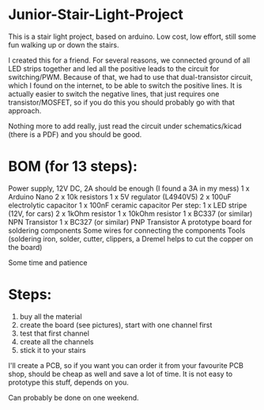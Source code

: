 # Junior-Stair-Light-Project

This is a stair light project, based on arduino. Low cost, low effort, still some fun walking up or down the stairs.

I created this for a friend. For several reasons, we connected ground of all LED strips together and led all the positive leads to the circuit for switching/PWM. Because of that, we had to use that dual-transistor circuit, which I found on the internet, to be able to switch the positive lines.
It is actually easier to switch the negative lines, that just requires one transistor/MOSFET, so if you do this you should probably go with that approach.

Nothing more to add really, just read the circuit under schematics/kicad (there is a PDF) and you should be good.

# BOM (for 13 steps):

Power supply, 12V DC, 2A should be enough (I found a 3A in my mess)
1 x Arduino Nano
2 x 10k resistors
1 x 5V regulator (L4940V5)
2 x 100uF electrolytic capacitor
1 x 100nF ceramic capacitor
Per step:
1 x LED stripe (12V, for cars)
2 x 1kOhm resistor
1 x 10kOhm resistor
1 x BC337 (or similar) NPN Transistor
1 x BC327 (or similar) PNP Transistor
A prototype board for soldering components
Some wires for connecting the components
Tools (soldering iron, solder, cutter, clippers, a Dremel helps to cut the copper on the board)

Some time and patience

# Steps:
1. buy all the material
2. create the board (see pictures), start with one channel first
3. test that first channel
4. create all the channels
5. stick it to your stairs

I'll create a PCB, so if you want you can order it from your favourite PCB shop, should be cheap as well and save a lot of time. It is not easy to prototype this stuff, depends on you.



Can probably be done on one weekend.
